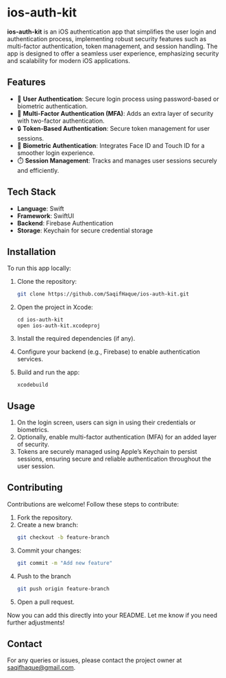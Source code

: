# ios-auth-kit

**ios-auth-kit** is an iOS authentication app that simplifies the user login and authentication process, implementing robust security features such as multi-factor authentication, token management, and session handling. The app is designed to offer a seamless user experience, emphasizing security and scalability for modern iOS applications.

## Features

- 🔑 **User Authentication**: Secure login process using password-based or biometric authentication.
- 📱 **Multi-Factor Authentication (MFA)**: Adds an extra layer of security with two-factor authentication.
- 🔒 **Token-Based Authentication**: Secure token management for user sessions.
- 🔐 **Biometric Authentication**: Integrates Face ID and Touch ID for a smoother login experience.
- ⏱️ **Session Management**: Tracks and manages user sessions securely and efficiently.

## Tech Stack

- **Language**: Swift
- **Framework**: SwiftUI
- **Backend**: Firebase Authentication
- **Storage**: Keychain for secure credential storage

## Installation

To run this app locally:

1. Clone the repository:

   ```bash
   git clone https://github.com/SaqifHaque/ios-auth-kit.git

2. Open the project in Xcode:

    ```
    cd ios-auth-kit
    open ios-auth-kit.xcodeproj

3. Install the required dependencies (if any).

4. Configure your backend (e.g., Firebase) to enable authentication services.

5. Build and run the app:
    ```
    xcodebuild

## Usage

1. On the login screen, users can sign in using their credentials or biometrics.
2. Optionally, enable multi-factor authentication (MFA) for an added layer of security.
3. Tokens are securely managed using Apple’s Keychain to persist sessions, ensuring secure and reliable authentication throughout the user session.

## Contributing

Contributions are welcome! Follow these steps to contribute:

1. Fork the repository.
2. Create a new branch:
   ```bash
   git checkout -b feature-branch
3. Commit your changes:
   ```bash
   git commit -m "Add new feature"
4. Push to the branch
   ```bash
   git push origin feature-branch
5. Open a pull request.

Now you can add this directly into your README. Let me know if you need further adjustments!

## Contact

For any queries or issues, please contact the project owner at [saqifhaque@gmail.com](mailto:saqifhaque@gmail.com).

